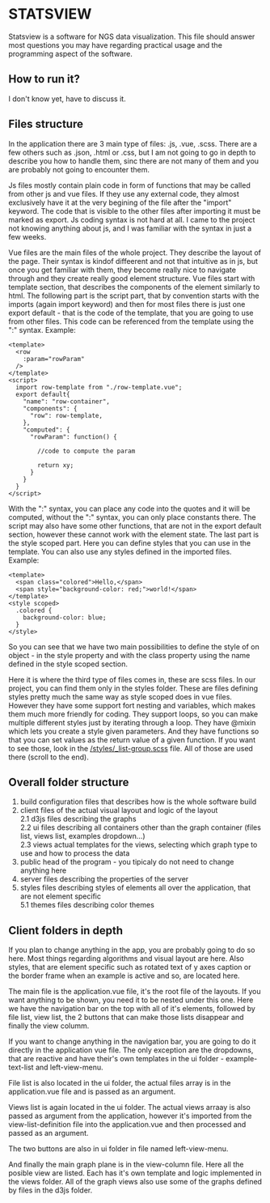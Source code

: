 # STATSVIEW  
Statsview is a software for NGS data visualization. This file should answer most questions you may have regarding practical usage and the programming aspect of the software.

## How to run it?  
I don't know yet, have to discuss it. 

## Files structure
In the application there are 3 main type of files: .js, .vue, .scss.
There are a few others such as .json, .html or .css, but I am not going to go in depth to describe you how to handle them,
sinc there are not many of them and you are probably not going to encounter them.  

Js files mostly contain plain code in form of functions that may be called from other js and vue files. If they use any external code, they almost exclusively have it at 
the very begining of the file after the "import" keyword. The code that is visible to the other files after importing it must be marked as export. 
Js coding syntax is not hard at all. I came to the project not knowing anything about js, and I was familiar with the syntax in just a few weeks.  

Vue files are the main files of the whole project. They describe the layout of the page. 
Their syntax is kindof diffeerent and not that intuitive as in js, but once you get familiar with them, they become 
really nice to navigate through and they create really good element structure. 
Vue files start with template section, that describes the components of the element similarly to html. 
The following part is the script part, that by convention starts with the imports (again import keyword) and then for 
most files there is just one export default - that is the code of the template, that you are going to use from other files. 
This code can be referenced from the template using the ":" syntax. Example:  

    <template>
      <row
        :param="rowParam"
      />
    </template>
    <script>
      import row-template from "./row-template.vue";
      export default{
        "name": "row-container",
        "components": {
          "row": row-template,
        },
        "computed": {
          "rowParam": function() {
          
            //code to compute the param
            
            return xy;
          }
        }
      }
    </script>

With the ":" syntax, you can place any code into the quotes and it will be computed, without the ":" syntax, you can only place constants there. 
The script may also have some other functions, that are not in the export default section, however these cannot work with the element state. 
The last part is the style scoped part. Here you can define styles that you can use in the template. You can also use any styles defined in the imported files.
Example:

    <template>
      <span class="colored">Hello,</span>
      <span style="background-color: red;">world!</span>
    </template>
    <style scoped>
      .colored {
        background-color: blue;
      }
    </style>
    
So you can see that we have two main possibilities to define the style of on object - 
in the style property and with the class property using the name defined in the style scoped section.

Here it is where the third type of files comes in, these are scss files. In our project, you can find them only in the styles folder. 
These are files defining styles pretty much the same way as style scoped does in vue files. 
However they have some support fort nesting and variables, which makes them much more friendly for coding. 
They support  loops, so you can make multiple different styles just by iterating through a loop. 
They have @mixin which lets you create a style given parameters. 
And they have functions so that you can set values as the return value of a given function.
If you want to see those, look in the [/styles/_list-group.scss](./styles/_list-group.scss) file. All of those are used there (scroll to the end).
    

## Overall folder structure  
1. build      configuration files that describes how is the whole software build  
2. client     files of the actual visual layout and logic of the layout  
2.1 d3js      files describing the graphs  
2.2 ui        files describing all containers other than the graph container (files list, views list, examples dropdown...)  
2.3 views     actual templates for the views, selecting which graph type to use and how to process the data  
3. public     head of the program - you tipicaly do not need to change anything here  
4. server     files describing the properties of the server  
5. styles     files describing styles of elements all over the application, that are not element specific  
  5.1 themes    files describing color themes  

## Client folders in depth  
If you plan to change anything in the app, you are probably going to do so here. Most things regarding algorithms and visual layout are here. 
Also styles, that are element specific such as rotated text of y axes caption or the border frame when an example is active and so, are located here.  

The main file is the application.vue file, it's the root file of the layouts. If you want anything to be shown, you need it to be nested under this one.
Here we have the navigation bar on the top with all of it's elements, followed by file list, 
view list, the 2 buttons that can make those lists disappear and finally the view columm.  

If you want to change anything in the navigation bar, you are going to do it directly in the application vue file.
The only exception are the dropdowns, that are reactive and have their's own templates in the ui folder - example-text-list and left-view-menu.  

File list is also located in the ui folder, the actual files array is in the application.vue file and is passed as an argument.  

Views list is again located in the ui folder. The actual views arraay is also passed as argument from the application, 
however it's imported from the view-list-definition file into the application.vue and then processed and passed as an argument.  

The two buttons are also in ui folder in file named left-view-menu.  

And finally the main graph plane is in the view-column file. Here all the posible view are listed. Each has it's own template and logic implemented in the views folder. 
All of the graph views also use some of the graphs defined by files in the d3js folder. 
